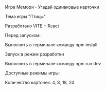Игра Мемори - Угадай одинаковые карточки

Тема игры "Птицы"

Разработано VITE + React

Перед запуском:

Выполнить в терминале команду npm install

Запуск в режим разработки

Выполнить в терминале команду npm run dev

Доступные режимы игры:

Количество карточек: 4, 8, 18, 24


